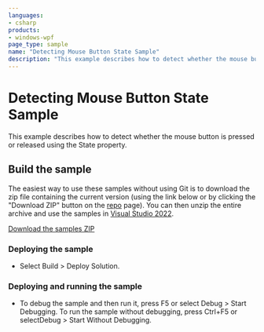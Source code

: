 ```yaml
---
languages:
- csharp
products:
- windows-wpf
page_type: sample
name: "Detecting Mouse Button State Sample"        
description: "This example describes how to detect whether the mouse button is pressed or released using the State property."
---
```

# Detecting Mouse Button State Sample
This example describes how to detect whether the mouse button is pressed or released using the State property.

## Build the sample
The easiest way to use these samples without using Git is to download the zip file containing the current version (using the link below or by clicking the "Download ZIP" button on the [repo](https://github.com/microsoft/WPF-Samples?tab=readme-ov-file) page). You can then unzip the entire archive and use the samples in [Visual Studio 2022](https://www.visualstudio.com/wpf-vs).

[Download the samples ZIP](../../archive/main.zip)

### Deploying the sample
- Select Build > Deploy Solution. 

### Deploying and running the sample
- To debug the sample and then run it, press F5 or select Debug >  Start Debugging. To run the sample without debugging, press Ctrl+F5 or selectDebug > Start Without Debugging. 


